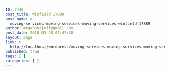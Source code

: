 ```yaml
---
ID: 7446
post_title: Winfield 17889
post_name: >
  moving-services-moving-services-moving-services-winfield-17889
author: mrgabonijeff@gmail.com
post_date: 2018-03-28 01:47:38
layout: page
link: >
  http://localhost/wordpress/moving-services-moving-services-moving-services-winfield-17889/
published: true
tags: [ ]
categories: [ ]
---
```

